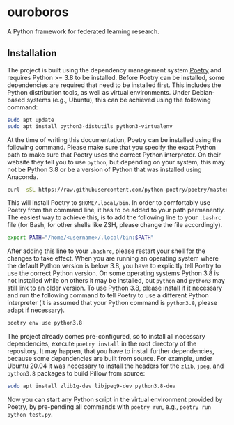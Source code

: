 # ouroboros

A Python framework for federated learning research.

## Installation

The project is built using the dependency management system [Poetry](https://python-poetry.org/docs/) and requires Python >= 3.8 to be installed. Before Poetry can be installed, some dependencies are required that need to be installed first. This includes the Python distribution tools, as well as virtual environments. Under Debian-based systems (e.g., Ubuntu), this can be achieved using the following command:

```bash
sudo apt update
sudo apt install python3-distutils python3-virtualenv
```

At the time of writing this documentation, Poetry can be installed using the following command. Please make sure that you specify the exact Python path to make sure that Poetry uses the correct Python interpreter. On their website they tell you to use `python`, but depending on your system, this may not be Python 3.8 or be a version of Python that was installed using Anaconda.

```bash
curl -sSL https://raw.githubusercontent.com/python-poetry/poetry/master/install-poetry.py | /usr/bin/python3.8 -
```

This will install Poetry to `$HOME/.local/bin`. In order to comfortably use Poetry from the command line, it has to be added to your path permanently. The easiest way to achieve this, is to add the following line to your `.bashrc` file (for Bash, for other shells like ZSH, please change the file accordingly).

```bash
export PATH="/home/<username>/.local/bin:$PATH"
```

After adding this line to your `.bashrc`, please restart your shell for the changes to take effect. When you are running an operating system where the default Python version is below 3.8, you have to explicitly tell Poetry to use the correct Python version. On some operating systems Python 3.8 is not installed while on others it may be installed, but `python` and `python3` may still link to an older version. To use Python 3.8, please install if it necessary and run the following command to tell Poetry to use a different Python interpreter (it is assumed that your Python command is `python3.8`, please adapt if necessary).

```bash
poetry env use python3.8
```

The project already comes pre-configured, so to install all necessary dependencies, execute `poetry install` in the root directory of the repository. It may happen, that you have to install further dependencies, because some dependencies are built from source. For example, under Ubuntu 20.04 it was necessary to install the headers for the `zlib`, `jpeg`, and `python3.8` packages to build Pillow from source:

```bash
sudo apt install zlib1g-dev libjpeg9-dev python3.8-dev
```

Now you can start any Python script in the virtual environment provided by Poetry, by pre-pending all commands with `poetry run`, e.g., `poetry run python test.py`.
